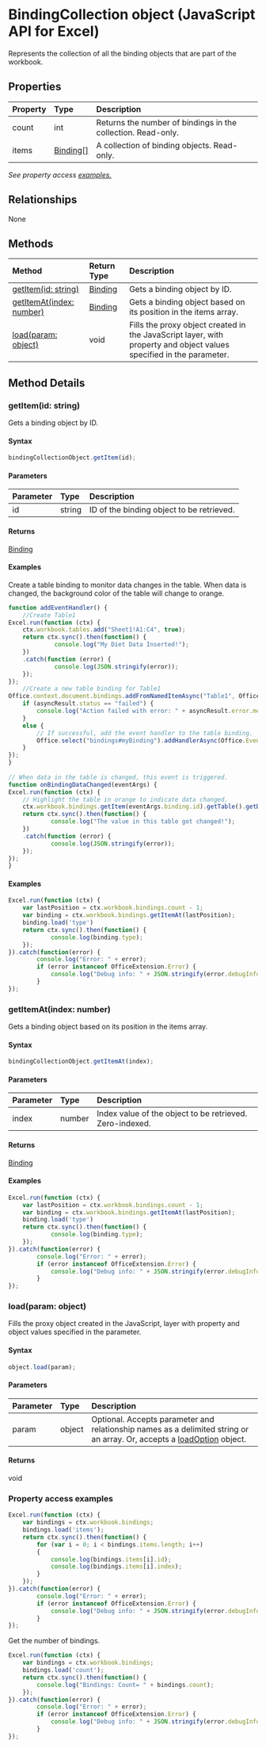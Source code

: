 # BindingCollection object (JavaScript API for Excel)

Represents the collection of all the binding objects that are part of the workbook.

## Properties

| Property	   | Type	|Description
|:---------------|:--------|:----------|
|count|int|Returns the number of bindings in the collection. Read-only.|
|items|[Binding[]](binding.md)|A collection of binding objects. Read-only.|

_See property access [examples.](#property-access-examples)_

## Relationships
None


## Methods

| Method		   | Return Type	|Description|
|:---------------|:--------|:----------|
|[getItem(id: string)](#getitemid-string)|[Binding](binding.md)|Gets a binding object by ID.|
|[getItemAt(index: number)](#getitematindex-number)|[Binding](binding.md)|Gets a binding object based on its position in the items array.|
|[load(param: object)](#loadparam-object)|void|Fills the proxy object created in the JavaScript layer, with property and object values specified in the parameter.|

## Method Details


### getItem(id: string)
Gets a binding object by ID.

#### Syntax
```js
bindingCollectionObject.getItem(id);
```

#### Parameters
| Parameter	   | Type	|Description|
|:---------------|:--------|:----------|
|id|string|ID of the binding object to be retrieved.|

#### Returns
[Binding](binding.md)

#### Examples

Create a table binding to monitor data changes in the table. When data is changed, the background color of the table will change to orange.

```js
function addEventHandler() {
	//Create Table1
Excel.run(function (ctx) { 
	ctx.workbook.tables.add("Sheet1!A1:C4", true);
	return ctx.sync().then(function() {
			 console.log("My Diet Data Inserted!");
	})
	.catch(function (error) {
			 console.log(JSON.stringify(error));
	});
});
	//Create a new table binding for Table1
Office.context.document.bindings.addFromNamedItemAsync("Table1", Office.CoercionType.Table, { id: "myBinding" }, function (asyncResult) {
	if (asyncResult.status == "failed") {
		console.log("Action failed with error: " + asyncResult.error.message);
	}
	else {
		// If successful, add the event handler to the table binding.
		Office.select("bindings#myBinding").addHandlerAsync(Office.EventType.BindingDataChanged, onBindingDataChanged);
	}
});
}
	
// When data in the table is changed, this event is triggered.
function onBindingDataChanged(eventArgs) {
Excel.run(function (ctx) { 
	// Highlight the table in orange to indicate data changed.
	ctx.workbook.bindings.getItem(eventArgs.binding.id).getTable().getDataBodyRange().format.fill.color = "Orange";
	return ctx.sync().then(function() {
			console.log("The value in this table got changed!");
	})
	.catch(function (error) {
			console.log(JSON.stringify(error));
	});
});
}

```



#### Examples
```js
Excel.run(function (ctx) { 
	var lastPosition = ctx.workbook.bindings.count - 1;
	var binding = ctx.workbook.bindings.getItemAt(lastPosition);
	binding.load('type')
	return ctx.sync().then(function() {
			console.log(binding.type); 
	});
}).catch(function(error) {
		console.log("Error: " + error);
		if (error instanceof OfficeExtension.Error) {
			console.log("Debug info: " + JSON.stringify(error.debugInfo));
		}
});
```


### getItemAt(index: number)
Gets a binding object based on its position in the items array.

#### Syntax
```js
bindingCollectionObject.getItemAt(index);
```

#### Parameters
| Parameter	   | Type	|Description|
|:---------------|:--------|:----------|
|index|number|Index value of the object to be retrieved. Zero-indexed.|

#### Returns
[Binding](binding.md)

#### Examples
```js
Excel.run(function (ctx) { 
	var lastPosition = ctx.workbook.bindings.count - 1;
	var binding = ctx.workbook.bindings.getItemAt(lastPosition);
	binding.load('type')
	return ctx.sync().then(function() {
			console.log(binding.type); 
	});
}).catch(function(error) {
		console.log("Error: " + error);
		if (error instanceof OfficeExtension.Error) {
			console.log("Debug info: " + JSON.stringify(error.debugInfo));
		}
});
```


### load(param: object)
Fills the proxy object created in the JavaScript, layer with property and object values specified in the parameter.

#### Syntax
```js
object.load(param);
```

#### Parameters
| Parameter	   | Type	|Description|
|:---------------|:--------|:----------|
|param|object|Optional. Accepts parameter and relationship names as a delimited string or an array. Or, accepts a [loadOption](loadoption.md) object.|

#### Returns
void
### Property access examples

```js
Excel.run(function (ctx) { 
	var bindings = ctx.workbook.bindings;
	bindings.load('items');
	return ctx.sync().then(function() {
		for (var i = 0; i < bindings.items.length; i++)
		{
			console.log(bindings.items[i].id);
			console.log(bindings.items[i].index);
		}
	});
}).catch(function(error) {
		console.log("Error: " + error);
		if (error instanceof OfficeExtension.Error) {
			console.log("Debug info: " + JSON.stringify(error.debugInfo));
		}
});
```
Get the number of bindings.

```js
Excel.run(function (ctx) { 
	var bindings = ctx.workbook.bindings;
	bindings.load('count');
	return ctx.sync().then(function() {
		console.log("Bindings: Count= " + bindings.count);
	});
}).catch(function(error) {
		console.log("Error: " + error);
		if (error instanceof OfficeExtension.Error) {
			console.log("Debug info: " + JSON.stringify(error.debugInfo));
		}
});
```
